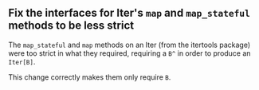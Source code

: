 ## Fix the interfaces for Iter's `map` and `map_stateful` methods to be less strict

The `map_stateful` and `map` methods on an Iter (from the itertools package) were too strict in what they required, requiring a `B^` in order to produce an `Iter[B]`.

This change correctly makes them only require `B`.

